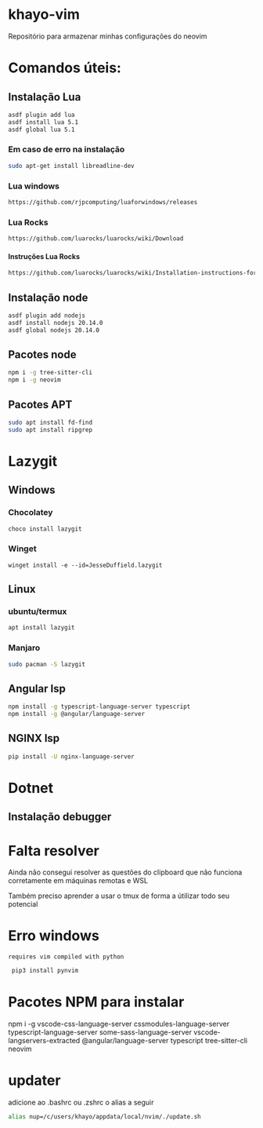 # khayo-vim
Repositório para armazenar minhas configurações do neovim

# Comandos úteis:

## Instalação Lua
```bash
asdf plugin add lua
asdf install lua 5.1
asdf global lua 5.1
```
### Em caso de erro na instalação
```bash
sudo apt-get install libreadline-dev
```
### Lua windows
```bash
https://github.com/rjpcomputing/luaforwindows/releases
```
### Lua Rocks
```bash
https://github.com/luarocks/luarocks/wiki/Download
```
#### Instruções Lua Rocks
```bash
https://github.com/luarocks/luarocks/wiki/Installation-instructions-for-Windows
```

## Instalação node
```bash
asdf plugin add nodejs
asdf install nodejs 20.14.0
asdf global nodejs 20.14.0
```

## Pacotes node
```bash
npm i -g tree-sitter-cli
npm i -g neovim
```

## Pacotes APT
```bash
sudo apt install fd-find
sudo apt install ripgrep
```

# Lazygit
## Windows
### Chocolatey
```powershell
choco install lazygit
```
### Winget
```
winget install -e --id=JesseDuffield.lazygit
```
## Linux
### ubuntu/termux
```bash
apt install lazygit
```
### Manjaro
```bash
sudo pacman -S lazygit
```

## Angular lsp
```bash
npm install -g typescript-language-server typescript                           
npm install -g @angular/language-server                                        
```

## NGINX lsp
```bash
pip install -U nginx-language-server
```

# Dotnet
## Instalação debugger

# Falta resolver
Ainda não consegui resolver as questões do clipboard que não funciona corretamente
em máquinas remotas e WSL

Também preciso aprender a usar o tmux de forma a útilizar todo seu potencial

# Erro windows 
`requires vim compiled with python`

```bash
 pip3 install pynvim
```

# Pacotes NPM para instalar
npm i -g vscode-css-language-server cssmodules-language-server typescript-language-server some-sass-language-server vscode-langservers-extracted @angular/language-server typescript tree-sitter-cli neovim

# updater
adicione ao .bashrc ou .zshrc o alias a seguir
```bash
alias nup=/c/users/khayo/appdata/local/nvim/./update.sh
```
